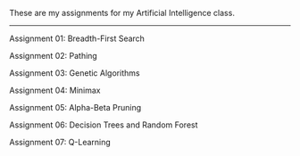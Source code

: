 These are my assignments for my Artificial Intelligence class.

--------------------------------------------------------------

Assignment 01: Breadth-First Search

Assignment 02: Pathing

Assignment 03: Genetic Algorithms

Assignment 04: Minimax

Assignment 05: Alpha-Beta Pruning

Assignment 06: Decision Trees and Random Forest

Assignment 07: Q-Learning
